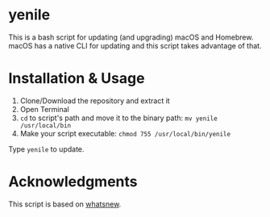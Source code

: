 # yenile

This is a bash script for updating (and upgrading) macOS and Homebrew. macOS has a native CLI for updating and this script takes advantage of that.

# Installation & Usage

1. Clone/Download the repository and extract it
2. Open Terminal
3. `cd` to script's path and move it to the binary path: `mv yenile /usr/local/bin`
4. Make your script executable: `chmod 755 /usr/local/bin/yenile`

Type `yenile` to update.

# Acknowledgments

This script is based on [whatsnew](https://github.com/imwally/scripts/blob/master/whatsnew).
